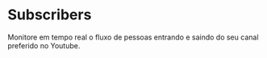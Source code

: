# Subscribers
Monitore em tempo real o fluxo de pessoas entrando e saindo do seu canal preferido no Youtube. 
